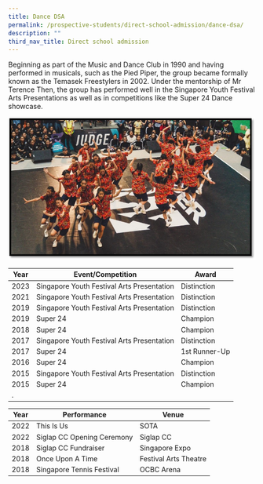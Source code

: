 ```yaml
---
title: Dance DSA
permalink: /prospective-students/direct-school-admission/dance-dsa/
description: ""
third_nav_title: Direct school admission
---
```

Beginning as part of the Music and Dance Club in 1990 and having performed in musicals, such as the Pied Piper, the group became formally known as the Temasek Freestylers in 2002. Under the mentorship of Mr Terence Then, the group has performed well in the Singapore Youth Festival Arts Presentations as well as in competitions like the Super 24 Dance showcase.

![d1.jpg](/images/d11.jpg)



| Year | Event/Competition | Award |
| -------- | -------- | -------- |
| 2023   | Singapore Youth Festival Arts Presentation | Distinction |
| 2021    | Singapore Youth Festival Arts Presentation | Distinction |
| 2019    | Singapore Youth Festival Arts Presentation | Distinction |
| 2019    | Super 24 | Champion |
| 2018    | Super 24 | Champion |
| 2017    | Singapore Youth Festival Arts Presentation | Distinction |
| 2017    | Super 24 | 1st Runner-Up |
| 2016    | Super 24 | Champion |
| 2015    | Singapore Youth Festival Arts Presentation | Distinction |
| 2015    | Super 24 | Champion |
|   . |   |  |



| Year | Performance | Venue |
| -------- | -------- | -------- |
| 2022    | This Is Us    | SOTA     |
| 2022    | Siglap CC Opening Ceremony    | Siglap CC     |
| 2018    | Siglap CC Fundraiser    | Singapore Expo     |
| 2018    | Once Upon A Time    | Festival Arts Theatre  |
| 2018    | Singapore Tennis Festival    | OCBC Arena     |